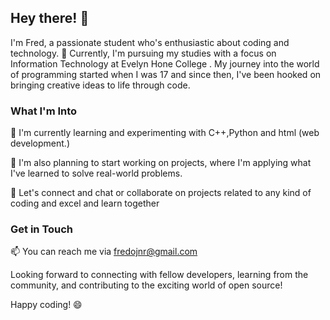 ## Hey there! 👋

I'm Fred, a passionate student who's enthusiastic about coding and technology. 🚀 Currently, I'm pursuing my studies with a focus on Information  Technology  at Evelyn Hone College . My journey into the world of programming started when I was 17 and since then, I've been hooked on bringing creative ideas to life through code.

### What I'm Into

🌱 I'm currently learning and experimenting with C++,Python and html (web development.)

🔭 I'm also planning to start working on projects, where I'm applying what I've learned to solve real-world problems.

💬 Let's connect and chat  or collaborate on projects related to any kind of coding and excel and learn together

### Get in Touch

📫 You can reach me via fredojnr@gmail.com 

Looking forward to connecting with fellow developers, learning from the community, and contributing to the exciting world of open source!

Happy coding! 😄
